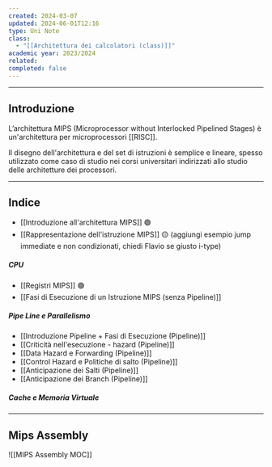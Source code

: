 ```yaml
---
created: 2024-03-07
updated: 2024-06-01T12:16
type: Uni Note
class:
  - "[[Architettura dei calcolatori (class)]]"
academic year: 2023/2024
related: 
completed: false
---
```

---
## Introduzione

L’architettura MIPS (Microprocessor without Interlocked Pipelined Stages) è un'architettura per microprocessori [[RISC]]. 

Il disegno dell'architettura e del set di istruzioni è semplice e lineare, spesso utilizzato come caso di studio nei corsi universitari indirizzati allo studio delle architetture dei processori.

---
## Indice

- [[Introduzione all'architettura MIPS]] 🟢
- [[Rappresentazione dell'istruzione MIPS]] 🟡 (aggiungi esempio jump immediate e non condizionati, chiedi Flavio se giusto i-type)

##### CPU
- [[Registri MIPS]] 🟢
- [[Fasi di Esecuzione di un Istruzione MIPS (senza Pipeline)]]

##### Pipe Line e Parallelismo
- [[Introduzione Pipeline + Fasi di Esecuzione (Pipeline)]]
- [[Criticità nell'esecuzione - hazard (Pipeline)]]
- [[Data Hazard e Forwarding (Pipeline)]]
- [[Control Hazard e Politiche di salto (Pipeline)]]
- [[Anticipazione dei Salti (Pipeline)]]
- [[Anticipazione dei Branch (Pipeline)]]

##### Cache e Memoria Virtuale


---
## Mips Assembly

![[MIPS Assembly MOC]]


